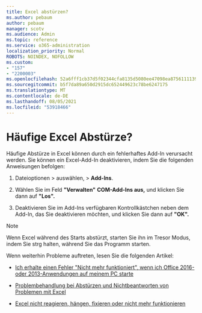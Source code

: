 ```yaml
---
title: Excel abstürzen?
ms.author: pebaum
author: pebaum
manager: scotv
ms.audience: Admin
ms.topic: reference
ms.service: o365-administration
localization_priority: Normal
ROBOTS: NOINDEX, NOFOLLOW
ms.custom:
- "157"
- "2200003"
ms.openlocfilehash: 52a6fff1cb37d5f02344cfa8135d5080ee47098ea87561111390acaf4201b30d
ms.sourcegitcommit: b5f7da89a650d2915dc652449623c78be6247175
ms.translationtype: MT
ms.contentlocale: de-DE
ms.lasthandoff: 08/05/2021
ms.locfileid: "53918466"
---
```

# <a name="frequent-excel-crashes"></a>Häufige Excel Abstürze?

Häufige Abstürze in Excel können durch ein fehlerhaftes Add-In verursacht werden. Sie können ein Excel-Add-In deaktivieren, indem Sie die folgenden Anweisungen befolgen:
  
1. Dateioptionen  \> auswählen, \> **Add-Ins**.

2. Wählen Sie im Feld **"Verwalten"** **COM-Add-Ins aus,** und klicken Sie dann auf **"Los".**

3. Deaktivieren Sie im Add-Ins verfügbaren Kontrollkästchen neben dem Add-In, das Sie deaktivieren möchten, und klicken Sie dann auf **"OK".**

> [!NOTE]
> Wenn Excel während des Starts abstürzt, starten Sie ihn im Tresor Modus, indem Sie strg halten, während Sie das Programm starten.
  
Wenn weiterhin Probleme auftreten, lesen Sie die folgenden Artikel:
  
- [Ich erhalte einen Fehler "Nicht mehr funktioniert", wenn ich Office 2016- oder 2013-Anwendungen auf meinem PC starte](https://support.office.com/article/52bd7985-4e99-4a35-84c8-2d9b8301a2fa.aspx)

- [Problembehandlung bei Abstürzen und Nichtbeantworten von Problemen mit Excel](https://support.microsoft.com/help/2758592/how-to-troubleshoot-crashing-and-not-responding-issues-with-excel)

- [Excel nicht reagieren, hängen, fixieren oder nicht mehr funktionieren](https://support.office.com/article/37e7d3c9-9e84-40bf-a805-4ca6853a1ff4.aspx)
